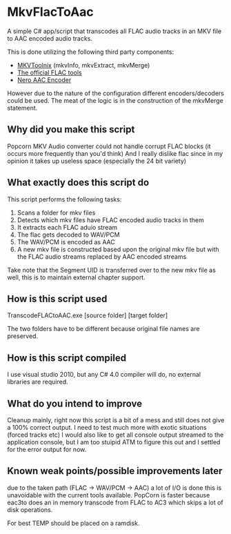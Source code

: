 MkvFlacToAac
============

A simple C# app/script that transcodes all FLAC audio tracks in an MKV file to AAC encoded audio tracks.

This is done utilizing the following third party components:

* [MKVToolnix](http://www.bunkus.org/videotools/mkvtoolnix/) (mkvInfo, mkvExtract, mkvMerge)
* [The official FLAC tools](http://flac.sourceforge.net/download.html)
* [Nero AAC Encoder](http://www.nero.com/enu/company/about-nero/nero-aac-codec.php)

However due to the nature of the configuration different encoders/decoders could be used.
The meat of the logic is in the construction of the mkvMerge statement.

Why did you make this script
----------------------------

Popcorn MKV Audio converter could not handle corrupt FLAC blocks (it occurs more frequently than you'd think)
And I really dislike flac since in my opinion it takes up useless space (especially the 24 bit variety)


What exactly does this script do
--------------------------------

This script performs the following tasks:

1. Scans a folder for mkv files
2. Detects which mkv files have FLAC encoded audio tracks in them
3. It extracts each FLAC aduio stream
4. The flac gets decoded to WAV/PCM
5. The WAV/PCM is encoded as AAC
6. A new mkv file is constructed based upon the original mkv file but with the FLAC audio streams replaced by AAC encoded streams

Take note that the Segment UID is transferred over to the new mkv file as well, this is to maintain external chapter support.


How is this script used
-----------------------

TranscodeFLACtoAAC.exe [source folder] [target folder]

The two folders have to be different because original file names are preserved.


How is this script compiled
---------------------------

I use visual studio 2010, but any C# 4.0 compiler will do, no external libraries are required.


What do you intend to improve
-----------------------------

Cleanup mainly, right now this script is a bit of a mess and still does not give a 100% correct output.
I need to test much more with exotic situations (forced tracks etc)
I would also like to get all console output streamed to the application console, but I am too stuipid ATM to figure this out and I settled for the error output for now.


Known weak points/possible improvements later
---------------------------------------------

due to the taken path (FLAC -> WAV/PCM -> AAC) a lot of I/O is done this is unavoidable with the current tools available.
PopCorn is faster because eac3to does an in memory transcode from FLAC to AC3 which skips a lot of disk operations.

For best TEMP should be placed on a ramdisk.
